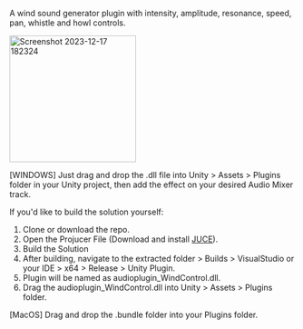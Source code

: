 A wind sound generator plugin with intensity, amplitude, resonance, speed, pan, whistle and howl controls.

<img width="223" alt="Screenshot 2023-12-17 182324" src="https://github.com/ashaydave/WindControl/assets/112194962/3aa30614-5a67-42c7-b8b1-663ad129bcfa">

[WINDOWS] Just drag and drop the .dll file into Unity > Assets > Plugins folder in your Unity project, then add the effect on your desired Audio Mixer track.

If you'd like to build the solution yourself:

1. Clone or download the repo.
2. Open the Projucer File (Download and install [JUCE](https://github.com/juce-framework/JUCE)).
3. Build the Solution
4. After building, navigate to the extracted folder > Builds > VisualStudio or your IDE > x64 > Release > Unity Plugin.
5. Plugin will be named as audioplugin_WindControl.dll.
6. Drag the audioplugin_WindControl.dll into Unity > Assets > Plugins folder.

[MacOS] Drag and drop the .bundle folder into your Plugins folder.
